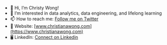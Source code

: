 - 👋 Hi, I’m Christy Wong!
- 👀 I’m interested in data analytics, data engineering, and lifelong learning
- 📫 How to reach me: [Follow me on Twitter](https://twitter.com/christywong0/)
- 💎 Website: [www.christianawong.com](https://www.christianawong.com)
- 🖥️ LinkedIn: [Connect on Linkedin](https://www.linkedin.com/in/christianawong/)

<!---
christyw/christyw is a ✨ special ✨ repository because its `README.md` (this file) appears on your GitHub profile.
You can click the Preview link to take a look at your changes.
--->
